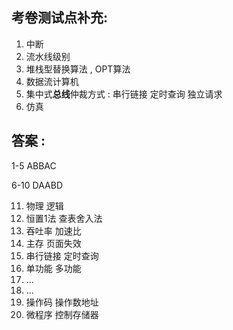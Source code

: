## 考卷测试点补充: 

1. 中断
2. 流水线级别
3. 堆栈型替换算法 , OPT算法
4. 数据流计算机
5. 集中式**总线**仲裁方式 : 串行链接 定时查询 独立请求
6. 仿真



## 答案 : 

1-5   ABBAC

6-10 DAABD 

11. 物理 逻辑
12. 恒置1法 查表舍入法
13. 吞吐率  加速比
14. 主存 页面失效
15. 串行链接 定时查询
16. 单功能 多功能
17. ...
18. ...
19. 操作码 操作数地址
20. 微程序 控制存储器



